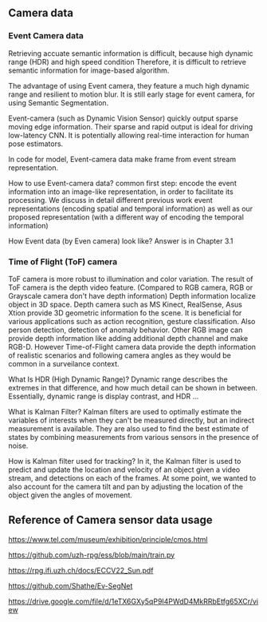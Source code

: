 ## Camera data 
### Event Camera data
Retrieving accuate semantic information is difficult, because high dynamic range (HDR) and high speed condition
Therefore, it is difficult to retrieve semantic information for image-based algorithm.

The advantage of using Event camera, they feature a much high dynamic range and resilient to motion blur. 
It is still early stage for event camera, for using Semantic Segmentation. 

Event-camera (such as  Dynamic Vision Sensor) quickly output sparse moving edge information.
Their sparse and rapid output is ideal for driving low-latency CNN. 
It is potentially allowing real-time interaction for human pose estimators. 

In code for model, Event-camera data make frame from event stream representation. 

How to use Event-camera data?
common first step: encode the event information into an image-like representation, in order to facilitate its processing.
We discuss in detail different previous work event representations (encoding spatial and temporal information) as well as our proposed representation (with a different way of encoding the temporal information)

How Event data (by Even camera) look like? Answer is in Chapter 3.1  



### Time of Flight (ToF) camera 
ToF camera is more robust to illumination and color variation. 
The result of ToF camera is the depth video feature. (Compared to RGB camera, RGB or Grayscale camera don't have depth information)
Depth information localize object in 3D space.
Depth camera such as MS Kinect, RealSense, Asus Xtion provide 3D geometric information fo the scene. 
It is beneficial for various applications such as action recognition, gesture classification. Also person detection, detection of anomaly behavior. 
Other RGB image can provide depth information like adding additional depth channel and make RGB-D. 
However Time-of-Flight camera data provide the depth information of realistic scenarios and following camera angles as they would be common in a surveilance context.

What Is HDR (High Dynamic Range)? 
Dynamic range describes the extremes in that difference, and how much detail can be shown in between. Essentially, dynamic range is display contrast, and HDR ...

What is Kalman Filter? 
Kalman filters are used to optimally estimate the variables of interests when they can't be measured directly, but an indirect measurement is available. 
They are also used to find the best estimate of states by combining measurements from various sensors in the presence of noise.

How is Kalman filter used for tracking?
In it, the Kalman filter is used to predict and update the location and velocity of an object given a video stream, and detections on each of the frames. At some point, we wanted to also account for the camera tilt and pan by adjusting the location of the object given the angles of movement.


## Reference of Camera sensor data usage 

https://www.tel.com/museum/exhibition/principle/cmos.html



https://github.com/uzh-rpg/ess/blob/main/train.py



https://rpg.ifi.uzh.ch/docs/ECCV22_Sun.pdf



https://github.com/Shathe/Ev-SegNet



https://drive.google.com/file/d/1eTX6GXy5qP9I4PWdD4MkRRbEtfg65XCr/view

